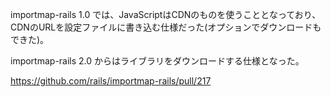 importmap-rails 1.0 では、JavaScriptはCDNのものを使うこととなっており、CDNのURLを設定ファイルに書き込む仕様だった(オプションでダウンロードもできた)。

importmap-rails 2.0 からはライブラリをダウンロードする仕様となった。

https://github.com/rails/importmap-rails/pull/217
